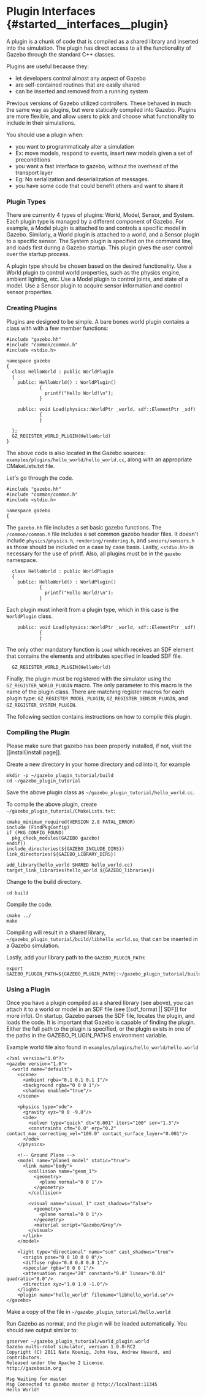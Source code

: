 Plugin Interfaces {#started__interfaces__plugin}
==

A plugin is a chunk of code that is compiled as a shared library and inserted into the simulation. The plugin has direct access to all the functionality of Gazebo through the standard C++ classes.

Plugins are useful because they:
 * let developers control almost any aspect of Gazebo
 * are self-contained routines that are easily shared
 * can be inserted and removed from a running system

Previous versions of Gazebo utilized controllers. These behaved in much the same way as plugins, but were statically compiled into Gazebo. Plugins are more flexible, and allow users to pick and choose what functionality to include in their simulations.

You should use a plugin when:
 * you want to programmaticaly alter a simulation
  * Ex: move models, respond to events, insert new models given a set of preconditions
 * you want a fast interface to gazebo, without the overhead of the transport layer
  * Eg: No serialization and deserialization of messages.
 * you have some code that could benefit others and want to share it
 
### Plugin Types

There are currently 4 types of plugins: World, Model, Sensor, and System. Each plugin type is managed by a different component of Gazebo. 
For example, a Model plugin is attached to and controls a specific model in Gazebo. Similarly, a World plugin is attached to a world, and a Sensor plugin to a specific sensor. The System plugin is specified on the command line, and loads first during a Gazebo startup. This plugin gives the user control over the startup process.

A plugin type should be chosen based on the desired functionality. Use a World plugin to control world properties, such as the physics engine, ambient lighting, etc. Use a Model plugin to control joints, and state of a model. Use a Sensor plugin to acquire sensor information and control sensor properties.

### Creating Plugins 

Plugins are designed to be simple. A bare bones world plugin contains a class with with a few member functions:

~~~
#include "gazebo.hh"
#include "common/common.h"
#include <stdio.h>

namespace gazebo
{
  class HelloWorld : public WorldPlugin
  {
    public: HelloWorld() : WorldPlugin() 
            {
              printf("Hello World!\n");
            }

    public: void Load(physics::WorldPtr _world, sdf::ElementPtr _sdf)
            {
            }

  };
  GZ_REGISTER_WORLD_PLUGIN(HelloWorld)
} 
~~~

The above code is also located in the Gazebo sources: `examples/plugins/hello_world/hello_world.cc`, along with an appropriate CMakeLists.txt file.

Let's go through the code.

~~~
#include "gazebo.hh"
#include "common/common.h"
#include <stdio.h>

namespace gazebo
{
~~~

The `gazebo.hh` file includes a set basic gazebo functions. The `/common/common.h` file includes a set common gazebo header files. It doesn't include `physics/physics.h`, `rendering/rendering.h`, and `sensors/sensors.h` as those should be included on a case by case basis. Lastly, `<stdio.hh>` is necessary for the use of printf. Also, all plugins must be in the `gazebo` namespace.

~~~
  class HelloWorld : public WorldPlugin
  {
    public: HelloWorld() : WorldPlugin() 
            {
              printf("Hello World!\n");
            }
~~~

Each plugin must inherit from a plugin type, which in this case is the `WorldPlugin` class.

~~~
    public: void Load(physics::WorldPtr _world, sdf::ElementPtr _sdf)
            {
            }
~~~

The only other mandatory function is `Load` which receives an SDF element that contains the elements and attributes specified in loaded SDF file.

~~~
  GZ_REGISTER_WORLD_PLUGIN(HelloWorld)
~~~

Finally, the plugin must be registered with the simulator using the `GZ_REGISTER_WORLD_PLUGIN` macro. The only parameter to this macro is the name of the plugin class. There are matching register macros for each plugin type: `GZ_REGISTER_MODEL_PLUGIN`, `GZ_REGISTER_SENSOR_PLUGIN`, and `GZ_REGISTER_SYSTEM_PLUGIN`.

The following section contains instructions on how to compile this plugin.


### Compiling the Plugin

Please make sure that gazebo has been properly installed, if not, visit the [[install|install page]].

Create a new directory in your home directory and cd into it, for example
~~~
mkdir -p ~/gazebo_plugin_tutorial/build
cd ~/gazebo_plugin_tutorial
~~~

Save the above plugin class as `~/gazebo_plugin_tutorial/hello_world.cc`.

To compile the above plugin, create `~/gazebo_plugin_tutorial/CMakeLists.txt`:
~~~
cmake_minimum_required(VERSION 2.8 FATAL_ERROR)
include (FindPkgConfig)
if (PKG_CONFIG_FOUND)
  pkg_check_modules(GAZEBO gazebo)
endif()
include_directories(${GAZEBO_INCLUDE_DIRS})
link_directories(${GAZEBO_LIBRARY_DIRS})

add_library(hello_world SHARED hello_world.cc)
target_link_libraries(hello_world ${GAZEBO_libraries})
~~~

Change to the build directory.
~~~
cd build
~~~

Compile the code.
~~~
cmake ../
make
~~~

Compiling will result in a shared library, `~/gazebo_plugin_tutorial/build/libhello_world.so`, that can be inserted in a Gazebo simulation.

Lastly, add your library path to the `GAZEBO_PLUGIN_PATH`:
~~~
export GAZEBO_PLUGIN_PATH=${GAZEBO_PLUGIN_PATH}:~/gazebo_plugin_tutorial/build
~~~

### Using a Plugin

Once you have a plugin compiled as a shared library (see above), you can attach it to a world or model in an SDF file (see [[sdf_format || SDF]] for more info). On startup, Gazebo parses the SDF file, locates the plugin, and loads the code. It is important that Gazebo is capable of finding the plugin. Either the full path to the plugin is specified, or the plugin exists in one of the paths in the GAZEBO_PLUGIN_PATHS environment variable.

Example world file also found in `examples/plugins/hello_world/hello.world`
~~~
<?xml version="1.0"?> 
<gazebo version="1.0">
  <world name="default">
    <scene>
      <ambient rgba="0.1 0.1 0.1 1"/>
      <background rgba="0 0 0 1"/>
      <shadows enabled="true"/>
    </scene>

    <physics type="ode">
      <gravity xyz="0 0 -9.8"/>
      <ode>
        <solver type="quick" dt="0.001" iters="100" sor="1.3"/>
        <constraints cfm="0.0" erp="0.2" contact_max_correcting_vel="100.0" contact_surface_layer="0.001"/>
      </ode>
    </physics>

    <!-- Ground Plane -->
    <model name="plane1_model" static="true">
      <link name="body">
        <collision name="geom_1">
          <geometry>
            <plane normal="0 0 1"/>
          </geometry>
        </collision>

        <visual name="visual_1" cast_shadows="false">
          <geometry>
            <plane normal="0 0 1"/>
          </geometry>
          <material script="Gazebo/Grey"/>
        </visual>
      </link>
    </model>

    <light type="directional" name="sun" cast_shadows="true">
      <origin pose="0 0 10 0 0 0"/>
      <diffuse rgba="0.8 0.8 0.8 1"/>
      <specular rgba="0 0 0 1"/>
      <attenuation range="20" constant="0.8" linear="0.01" quadratic="0.0"/>
      <direction xyz="1.0 1.0 -1.0"/>
    </light>
    <plugin name="hello_world" filename="libhello_world.so"/>
</gazebo>
~~~

Make a copy of the file in `~/gazebo_plugin_tutorial/hello.world`

Run Gazebo as normal, and the plugin will be loaded automatically.  You should see output similar to:
~~~
gzserver ~/gazebo_plugin_tutorial/world_plugin.world 
Gazebo multi-robot simulator, version 1.0.0-RC2
Copyright (C) 2011 Nate Koenig, John Hsu, Andrew Howard, and contributors.
Released under the Apache 2 License.
http://gazebosim.org

Msg Waiting for master
Msg Connected to gazebo master @ http://localhost:11345
Hello World!
~~~
